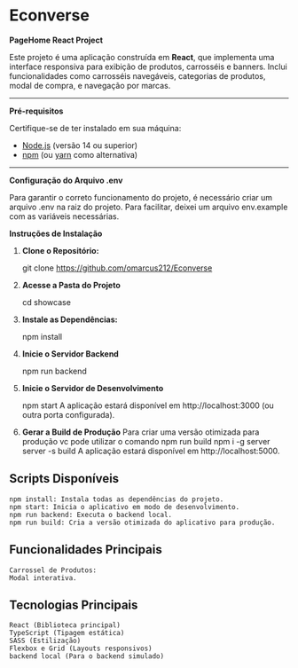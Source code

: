 # Econverse

 **PageHome React Project**

Este projeto é uma aplicação construída em **React**, que implementa uma interface responsiva para exibição de produtos, carrosséis e banners. Inclui funcionalidades como carrosséis navegáveis, categorias de produtos, modal de compra, e navegação por marcas.

---

 **Pré-requisitos**

Certifique-se de ter instalado em sua máquina:

- [Node.js](https://nodejs.org/) (versão 14 ou superior)
- [npm](https://www.npmjs.com/) (ou [yarn](https://yarnpkg.com/) como alternativa)

---

 **Configuração do Arquivo .env**
 
  Para garantir o correto funcionamento do projeto, é necessário criar um arquivo .env na raiz do projeto. Para facilitar, deixei 
  um arquivo env.example com as variáveis necessárias.
  
 **Instruções de Instalação**

1. **Clone o Repositório:**

    git clone <https://github.com/omarcus212/Econverse>

2. **Acesse a Pasta do Projeto**

    cd showcase

3. **Instale as Dependências:**

    npm install

4. **Inicie o Servidor Backend**

    npm run backend

6. **Inicie o Servidor de Desenvolvimento**

    npm start
    A aplicação estará disponível em http://localhost:3000 (ou outra porta configurada).

7. **Gerar a Build de Produção**
   Para criar uma versão otimizada para produção vc pode utilizar o comando
   npm run build
   npm i -g server
   server -s build
   A aplicação estará disponível em http://localhost:5000.

## **Scripts Disponíveis**

    npm install: Instala todas as dependências do projeto.
    npm start: Inicia o aplicativo em modo de desenvolvimento.
    npm run backend: Executa o backend local.
    npm run build: Cria a versão otimizada do aplicativo para produção.

## **Funcionalidades Principais**

    Carrossel de Produtos:
    Modal interativa.

## **Tecnologias Principais**

    React (Biblioteca principal)
    TypeScript (Tipagem estática)
    SASS (Estilização)
    Flexbox e Grid (Layouts responsivos)
    backend local (Para o backend simulado)
